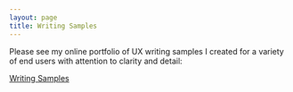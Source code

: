 ```yaml
---
layout: page
title: Writing Samples
---
```


Please see my online portfolio of UX writing samples I created for a variety of end users with attention to clarity and detail:

[Writing Samples](https://lisademske.com/writing-samples)

